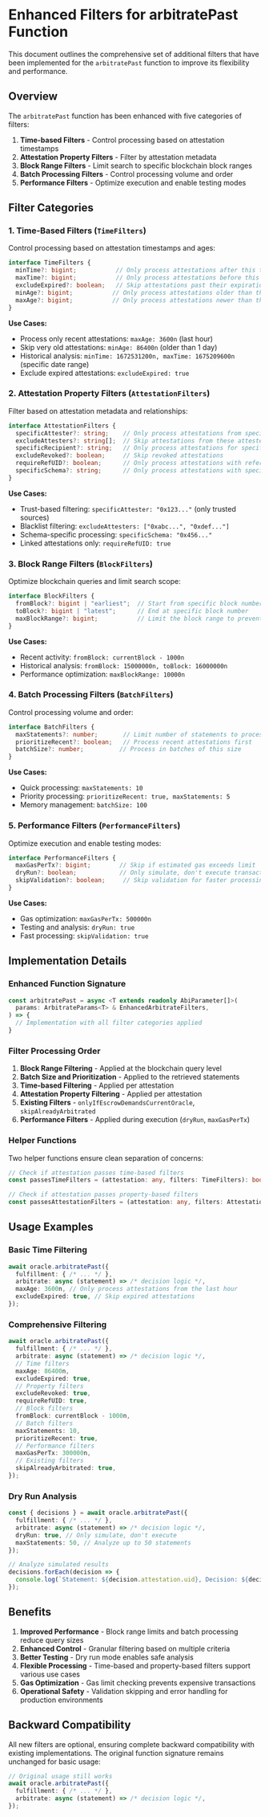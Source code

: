 # Enhanced Filters for arbitratePast Function

This document outlines the comprehensive set of additional filters that have been implemented for the `arbitratePast` function to improve its flexibility and performance.

## Overview

The `arbitratePast` function has been enhanced with five categories of filters:
1. **Time-based Filters** - Control processing based on attestation timestamps
2. **Attestation Property Filters** - Filter by attestation metadata
3. **Block Range Filters** - Limit search to specific blockchain block ranges
4. **Batch Processing Filters** - Control processing volume and order
5. **Performance Filters** - Optimize execution and enable testing modes

## Filter Categories

### 1. Time-Based Filters (`TimeFilters`)

Control processing based on attestation timestamps and ages:

```typescript
interface TimeFilters {
  minTime?: bigint;           // Only process attestations after this timestamp (Unix seconds)
  maxTime?: bigint;           // Only process attestations before this timestamp (Unix seconds)
  excludeExpired?: boolean;   // Skip attestations past their expiration time
  minAge?: bigint;           // Only process attestations older than this duration (seconds)
  maxAge?: bigint;           // Only process attestations newer than this duration (seconds)
}
```

**Use Cases:**
- Process only recent attestations: `maxAge: 3600n` (last hour)
- Skip very old attestations: `minAge: 86400n` (older than 1 day)
- Historical analysis: `minTime: 1672531200n, maxTime: 1675209600n` (specific date range)
- Exclude expired attestations: `excludeExpired: true`

### 2. Attestation Property Filters (`AttestationFilters`)

Filter based on attestation metadata and relationships:

```typescript
interface AttestationFilters {
  specificAttester?: string;    // Only process attestations from specific attester
  excludeAttesters?: string[];  // Skip attestations from these attesters
  specificRecipient?: string;   // Only process attestations for specific recipient
  excludeRevoked?: boolean;     // Skip revoked attestations
  requireRefUID?: boolean;      // Only process attestations with reference UID
  specificSchema?: string;      // Only process attestations with specific schema
}
```

**Use Cases:**
- Trust-based filtering: `specificAttester: "0x123..."` (only trusted sources)
- Blacklist filtering: `excludeAttesters: ["0xabc...", "0xdef..."]`
- Schema-specific processing: `specificSchema: "0x456..."`
- Linked attestations only: `requireRefUID: true`

### 3. Block Range Filters (`BlockFilters`)

Optimize blockchain queries and limit search scope:

```typescript
interface BlockFilters {
  fromBlock?: bigint | "earliest";  // Start from specific block number
  toBlock?: bigint | "latest";      // End at specific block number
  maxBlockRange?: bigint;           // Limit the block range to prevent timeouts
}
```

**Use Cases:**
- Recent activity: `fromBlock: currentBlock - 1000n`
- Historical analysis: `fromBlock: 15000000n, toBlock: 16000000n`
- Performance optimization: `maxBlockRange: 10000n`

### 4. Batch Processing Filters (`BatchFilters`)

Control processing volume and order:

```typescript
interface BatchFilters {
  maxStatements?: number;       // Limit number of statements to process
  prioritizeRecent?: boolean;   // Process recent attestations first
  batchSize?: number;          // Process in batches of this size
}
```

**Use Cases:**
- Quick processing: `maxStatements: 10`
- Priority processing: `prioritizeRecent: true, maxStatements: 5`
- Memory management: `batchSize: 100`

### 5. Performance Filters (`PerformanceFilters`)

Optimize execution and enable testing modes:

```typescript
interface PerformanceFilters {
  maxGasPerTx?: bigint;        // Skip if estimated gas exceeds limit
  dryRun?: boolean;            // Only simulate, don't execute transactions
  skipValidation?: boolean;     // Skip validation for faster processing
}
```

**Use Cases:**
- Gas optimization: `maxGasPerTx: 500000n`
- Testing and analysis: `dryRun: true`
- Fast processing: `skipValidation: true`

## Implementation Details

### Enhanced Function Signature

```typescript
const arbitratePast = async <T extends readonly AbiParameter[]>(
  params: ArbitrateParams<T> & EnhancedArbitrateFilters,
) => {
  // Implementation with all filter categories applied
}
```

### Filter Processing Order

1. **Block Range Filtering** - Applied at the blockchain query level
2. **Batch Size and Prioritization** - Applied to the retrieved statements
3. **Time-based Filtering** - Applied per attestation
4. **Attestation Property Filtering** - Applied per attestation
5. **Existing Filters** - `onlyIfEscrowDemandsCurrentOracle`, `skipAlreadyArbitrated`
6. **Performance Filters** - Applied during execution (`dryRun`, `maxGasPerTx`)

### Helper Functions

Two helper functions ensure clean separation of concerns:

```typescript
// Check if attestation passes time-based filters
const passesTimeFilters = (attestation: any, filters: TimeFilters): boolean

// Check if attestation passes property-based filters  
const passesAttestationFilters = (attestation: any, filters: AttestationFilters): boolean
```

## Usage Examples

### Basic Time Filtering
```typescript
await oracle.arbitratePast({
  fulfillment: { /* ... */ },
  arbitrate: async (statement) => /* decision logic */,
  maxAge: 3600n, // Only process attestations from the last hour
  excludeExpired: true, // Skip expired attestations
});
```

### Comprehensive Filtering
```typescript
await oracle.arbitratePast({
  fulfillment: { /* ... */ },
  arbitrate: async (statement) => /* decision logic */,
  // Time filters
  maxAge: 86400n,
  excludeExpired: true,
  // Property filters
  excludeRevoked: true,
  requireRefUID: true,
  // Block filters
  fromBlock: currentBlock - 1000n,
  // Batch filters
  maxStatements: 10,
  prioritizeRecent: true,
  // Performance filters
  maxGasPerTx: 300000n,
  // Existing filters
  skipAlreadyArbitrated: true,
});
```

### Dry Run Analysis
```typescript
const { decisions } = await oracle.arbitratePast({
  fulfillment: { /* ... */ },
  arbitrate: async (statement) => /* decision logic */,
  dryRun: true, // Only simulate, don't execute
  maxStatements: 50, // Analyze up to 50 statements
});

// Analyze simulated results
decisions.forEach(decision => {
  console.log(`Statement: ${decision.attestation.uid}, Decision: ${decision.decision}`);
});
```

## Benefits

1. **Improved Performance** - Block range limits and batch processing reduce query sizes
2. **Enhanced Control** - Granular filtering based on multiple criteria
3. **Better Testing** - Dry run mode enables safe analysis
4. **Flexible Processing** - Time-based and property-based filters support various use cases
5. **Gas Optimization** - Gas limit checking prevents expensive transactions
6. **Operational Safety** - Validation skipping and error handling for production environments

## Backward Compatibility

All new filters are optional, ensuring complete backward compatibility with existing implementations. The original function signature remains unchanged for basic usage:

```typescript
// Original usage still works
await oracle.arbitratePast({
  fulfillment: { /* ... */ },
  arbitrate: async (statement) => /* decision logic */,
});
```
